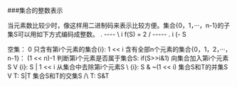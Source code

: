 ---
---


###集合的整数表示

当元素数比较少时，像这样用二进制码来表示比较方便。集合{0，1，···，n-1}的子集S可以用如下方式编码成整数。
.	  ----
	  \		  i
f(S) =		2
	  / 
	  -----	
.     i (- S

空集：										0
只含有第i个元素的集合{i}:      					1 << i 
含有全部n个元素的集合{0，1，2，···，n-1}：		(1 << n)-1
判断第i个元素是否属于集合S:						if(S>>i&1)
向集合加入第i个元素 S V {i}:  					S | 1 << i
从集合中去除第i个元素S \ {i}: 					S & ~(1 << i)
集合S和T的并集S V T:							S|T
集合S和T的交集S /\ T:							S&T 